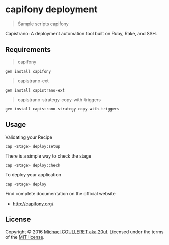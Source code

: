 # capifony deployment

> Sample scripts capifony


Capistrano: A deployment automation tool built on Ruby, Rake, and SSH.

## Requirements

> capifony

    gem install capifony

> capistrano-ext
    
    gem install capistrano-ext

> capistrano-strategy-copy-with-triggers
    
    gem install capistrano-strategy-copy-with-triggers

## Usage

Validating your Recipe

    cap <stage> deploy:setup

There is a simple way to check the stage

    cap <stage> deploy:check

To deploy your application

    cap <stage> deploy


Find complete documentation on the official website
* http://capifony.org/

## License

Copyright &copy; 2016 [Michael COULLERET aka 20uf](http://github.com/20uf). Licensed under the terms of the [MIT license](LICENSE.md).

